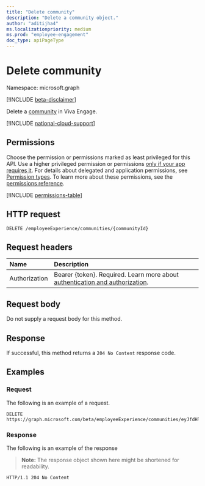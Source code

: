 ```yaml
---
title: "Delete community"
description: "Delete a community object."
author: "aditijha4"
ms.localizationpriority: medium
ms.prod: "employee-engagement"
doc_type: apiPageType
---
```


# Delete community

Namespace: microsoft.graph

[!INCLUDE [beta-disclaimer](../../includes/beta-disclaimer.md)]

Delete a [community](../resources/community.md) in Viva Engage.

[!INCLUDE [national-cloud-support](../../includes/global-only.md)]

## Permissions

Choose the permission or permissions marked as least privileged for this API. Use a higher privileged permission or permissions [only if your app requires it](/graph/permissions-overview#best-practices-for-using-microsoft-graph-permissions). For details about delegated and application permissions, see [Permission types](/graph/permissions-overview#permission-types). To learn more about these permissions, see the [permissions reference](/graph/permissions-reference).

<!-- {
  "blockType": "permissions",
  "name": "employeeexperience-delete-communities-permissions"
}
-->
[!INCLUDE [permissions-table](../includes/permissions/employeeexperience-delete-communities-permissions.md)]

## HTTP request

<!-- {
  "blockType": "ignored"
}
-->
``` http
DELETE /employeeExperience/communities/{communityId}
```

## Request headers

|Name|Description|
|:---|:---|
|Authorization|Bearer {token}. Required. Learn more about [authentication and authorization](/graph/auth/auth-concepts).|

## Request body

Do not supply a request body for this method.

## Response

If successful, this method returns a `204 No Content` response code.

## Examples

### Request

The following is an example of a request.
<!-- {
  "blockType": "request",
  "name": "delete_community"
}
-->
``` http
DELETE https://graph.microsoft.com/beta/employeeExperience/communities/eyJfdHlwZSI6Ikdyb3VwIiwiaWQiOiI4MzIxMjc1In0
```


### Response

The following is an example of the response

>**Note:** The response object shown here might be shortened for readability.

<!-- {
  "blockType": "response",
  "truncated": true
}
-->
``` http
HTTP/1.1 204 No Content
```

